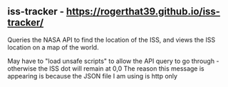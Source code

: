 ## iss-tracker - https://rogerthat39.github.io/iss-tracker/
Queries the NASA API to find the location of the ISS, and views the ISS location on a map of the world.

May have to "load unsafe scripts" to allow the API query to go through - otherwise the ISS dot will remain at 0,0
The reason this message is appearing is because the JSON file I am using is http only

